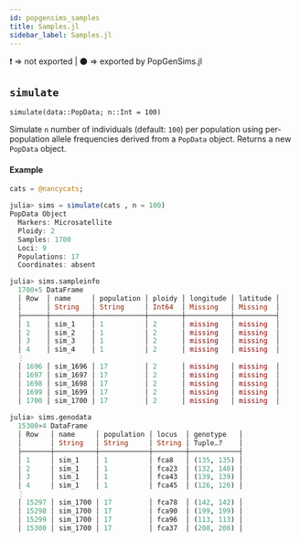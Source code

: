 ```yaml
---
id: popgensims_samples
title: Samples.jl
sidebar_label: Samples.jl
---
```


❗ => not exported | 
⚫ => exported by PopGenSims.jl

## `simulate`
    simulate(data::PopData; n::Int = 100)
Simulate `n` number of individuals (default: `100`) per population using per-population
allele frequencies derived from a `PopData` object. Returns a new `PopData` object.
#### Example
```julia
cats = @nancycats;

julia> sims = simulate(cats , n = 100)
PopData Object
  Markers: Microsatellite
  Ploidy: 2
  Samples: 1700
  Loci: 9
  Populations: 17
  Coordinates: absent

julia> sims.sampleinfo
  1700×5 DataFrame
  │ Row  │ name     │ population │ ploidy │ longitude │ latitude │
  │      │ String   │ String     │ Int64  │ Missing   │ Missing  │
  ├──────┼──────────┼────────────┼────────┼───────────┼──────────┤
  │ 1    │ sim_1    │ 1          │ 2      │ missing   │ missing  │
  │ 2    │ sim_2    │ 1          │ 2      │ missing   │ missing  │
  │ 3    │ sim_3    │ 1          │ 2      │ missing   │ missing  │
  │ 4    │ sim_4    │ 1          │ 2      │ missing   │ missing  │
  ⋮
  │ 1696 │ sim_1696 │ 17         │ 2      │ missing   │ missing  │
  │ 1697 │ sim_1697 │ 17         │ 2      │ missing   │ missing  │
  │ 1698 │ sim_1698 │ 17         │ 2      │ missing   │ missing  │
  │ 1699 │ sim_1699 │ 17         │ 2      │ missing   │ missing  │
  │ 1700 │ sim_1700 │ 17         │ 2      │ missing   │ missing  │  
  
julia> sims.genodata
  15300×4 DataFrame
  │ Row   │ name     │ population │ locus  │ genotype   │
  │       │ String   │ String     │ String │ Tuple…?    │
  ├───────┼──────────┼────────────┼────────┼────────────┤
  │ 1     │ sim_1    │ 1          │ fca8   │ (135, 135) │
  │ 2     │ sim_1    │ 1          │ fca23  │ (132, 140) │
  │ 3     │ sim_1    │ 1          │ fca43  │ (139, 139) │
  │ 4     │ sim_1    │ 1          │ fca45  │ (126, 126) │
  ⋮
  │ 15297 │ sim_1700 │ 17         │ fca78  │ (142, 142) │
  │ 15298 │ sim_1700 │ 17         │ fca90  │ (199, 199) │
  │ 15299 │ sim_1700 │ 17         │ fca96  │ (113, 113) │
  │ 15300 │ sim_1700 │ 17         │ fca37  │ (208, 208) │
```